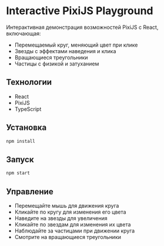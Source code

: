 # Interactive PixiJS Playground

Интерактивная демонстрация возможностей PixiJS с React, включающая:

- Перемещаемый круг, меняющий цвет при клике
- Звезды с эффектами наведения и клика
- Вращающиеся треугольники
- Частицы с физикой и затуханием

## Технологии

- React
- PixiJS
- TypeScript

## Установка

```bash
npm install
```

## Запуск

```bash
npm start
```

## Управление

- Перемещайте мышь для движения круга
- Кликайте по кругу для изменения его цвета
- Наведите на звезды для увеличения
- Кликайте по звездам для изменения их цвета
- Наблюдайте за частицами при движении круга
- Смотрите на вращающиеся треугольники 